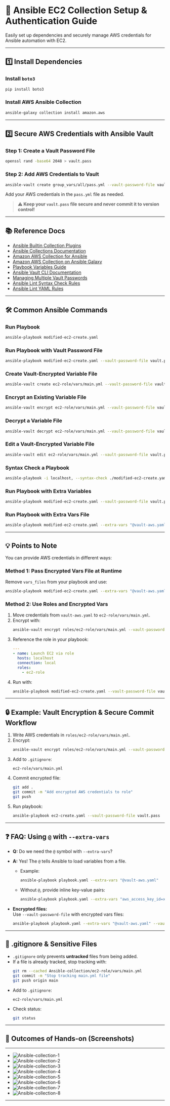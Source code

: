 # 🚀 Ansible EC2 Collection Setup & Authentication Guide

Easily set up dependencies and securely manage AWS credentials for Ansible automation with EC2.

---

## 1️⃣ Install Dependencies

### Install `boto3`

```sh
pip install boto3
```

### Install AWS Ansible Collection

```sh
ansible-galaxy collection install amazon.aws
```

---

## 2️⃣ Secure AWS Credentials with Ansible Vault

### Step 1: Create a Vault Password File

```sh
openssl rand -base64 2048 > vault.pass
```

### Step 2: Add AWS Credentials to Vault

```sh
ansible-vault create group_vars/all/pass.yml --vault-password-file vault.pass
```

Add your AWS credentials in the `pass.yml` file as needed.

> **⚠️ Keep your `vault.pass` file secure and never commit it to version control!**

---

## 📚 Reference Docs

- [Ansible Builtin Collection Plugins](https://docs.ansible.com/ansible/latest/collections/ansible/builtin/index.html#plugins-in-ansible-builtin)
- [Ansible Collections Documentation](https://docs.ansible.com/ansible/latest/collections/index.html)
- [Amazon AWS Collection for Ansible](https://docs.ansible.com/ansible/latest/collections/amazon/aws/ec2_instance_module.html#ansible-collections-amazon-aws-ec2-instance-module)
- [Amazon AWS Collection on Ansible Galaxy](https://galaxy.ansible.com/ui/repo/published/amazon/aws/)
- [Playbook Variables Guide](https://docs.ansible.com/ansible/latest/playbook_guide/playbooks_variables.html)
- [Ansible Vault CLI Documentation](https://docs.ansible.com/ansible/2.8/cli/ansible-vault.html#create)
- [Managing Multiple Vault Passwords](https://docs.ansible.com/ansible/2.8/user_guide/playbooks_vault.html#multiple-vault-passwords)
- [Ansible Lint Syntax Check Rules](https://ansible.readthedocs.io/projects/lint/rules/syntax-check/)
- [Ansible Lint YAML Rules](https://ansible.readthedocs.io/projects/lint/rules/yaml/)

---

## 🛠️ Common Ansible Commands

### Run Playbook

```sh
ansible-playbook modified-ec2-create.yaml
```

### Run Playbook with Vault Password File

```sh
ansible-playbook modified-ec2-create.yaml --vault-password-file vault.pass
```

### Create Vault-Encrypted Variable File

```sh
ansible-vault create ec2-role/vars/main.yml --vault-password-file vault.pass
```

### Encrypt an Existing Variable File

```sh
ansible-vault encrypt ec2-role/vars/main.yml --vault-password-file vault.pass
```

### Decrypt a Variable File

```sh
ansible-vault decrypt ec2-role/vars/main.yml --vault-password-file vault.pass
```

### Edit a Vault-Encrypted Variable File

```sh
ansible-vault edit ec2-role/vars/main.yml --vault-password-file vault.pass
```

### Syntax Check a Playbook

```sh
ansible-playbook -i localhost, --syntax-check ./modified-ec2-create.yaml --vault-password-file vault.pass
```

### Run Playbook with Extra Variables

```sh
ansible-playbook modified-ec2-create.yaml --vault-password-file vault.pass -e ec2_instance_type=t2.medium
```

### Run Playbook with Extra Vars File

```sh
ansible-playbook modified-ec2-create.yaml --extra-vars "@vault-aws.yaml"
```

---

## 💡 Points to Note

You can provide AWS credentials in different ways:

### **Method 1:** Pass Encrypted Vars File at Runtime

Remove `vars_files` from your playbook and use:

```sh
ansible-playbook modified-ec2-create.yaml --extra-vars "@vault-aws.yaml" --vault-password-file vault.pass
```

### **Method 2:** Use Roles and Encrypted Vars

1. Move credentials from `vault-aws.yaml` to `ec2-role/vars/main.yml`.
2. Encrypt with:
    ```sh
    ansible-vault encrypt roles/ec2-role/vars/main.yml --vault-password-file vault.pass
    ```
3. Reference the role in your playbook:
    ```yaml
    ---
    - name: Launch EC2 via role
      hosts: localhost
      connection: local
      roles:
        - ec2-role
    ```
4. Run with:
    ```sh
    ansible-playbook modified-ec2-create.yaml --vault-password-file vault.pass
    ```

---

## 🔒 Example: Vault Encryption & Secure Commit Workflow

1. Write AWS credentials in `roles/ec2-role/vars/main.yml`.
2. Encrypt:
    ```sh
    ansible-vault encrypt roles/ec2-role/vars/main.yml --vault-password-file vault.pass
    ```
3. Add to `.gitignore`:
    ```
    ec2-role/vars/main.yml
    ```
4. Commit encrypted file:
    ```sh
    git add .
    git commit -m "Add encrypted AWS credentials to role"
    git push
    ```
5. Run playbook:
    ```sh
    ansible-playbook ec2-create.yaml --vault-password-file vault.pass
    ```

---

## ❓ FAQ: Using `@` with `--extra-vars`

- **Q:** Do we need the `@` symbol with `--extra-vars`?
- **A:** Yes! The `@` tells Ansible to load variables from a file.

    - Example:
        ```sh
        ansible-playbook playbook.yaml --extra-vars "@vault-aws.yaml"
        ```
    - Without `@`, provide inline key-value pairs:
        ```sh
        ansible-playbook playbook.yaml --extra-vars "aws_access_key_id=xyz aws_secret_access_key=abc"
        ```

- **Encrypted files:**  
  Use `--vault-password-file` with encrypted vars files:
    ```sh
    ansible-playbook playbook.yaml --extra-vars "@vault-aws.yaml" --vault-password-file vault.pass
    ```

---

## 📝 .gitignore & Sensitive Files

- `.gitignore` only prevents **untracked** files from being added.
- If a file is already tracked, stop tracking with:
    ```sh
    git rm --cached Ansible-collection/ec2-role/vars/main.yml
    git commit -m "Stop tracking main.yml file"
    git push origin main
    ```
- Add to `.gitignore`:
    ```
    ec2-role/vars/main.yml
    ```
- Check status:
    ```sh
    git status
    ```

---

## 📸 Outcomes of Hands-on (Screenshots)

---

- ![Ansible-collection-1](../Images/Ansible-collection-1.png)
- ![Ansible-collection-2](../Images/Ansible-collection-2.png)
- ![Ansible-collection-3](../Images/Ansible-collection-3.png)
- ![Ansible-collection-4](../Images/Ansible-collection-4.png)
- ![Ansible-collection-5](../Images/Ansible-collection-5.png)
- ![Ansible-collection-6](../Images/Ansible-collection-6.png)
- ![Ansible-collection-7](../Images/Ansible-collection-7.png)
- ![Ansible-collection-8](../Images/Ansible-collection-8.png)

---